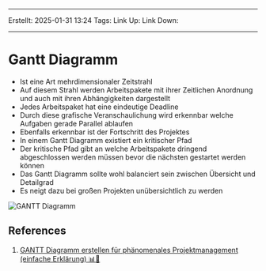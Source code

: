 
--- 
Erstellt: 2025-01-31    13:24 
Tags: 
Link Up: 
Link Down:

--- 
# Gantt Diagramm
- Ist eine Art mehrdimensionaler Zeitstrahl
- Auf diesem Strahl werden Arbeitspakete mit ihrer Zeitlichen Anordnung und auch mit ihren Abhängigkeiten dargestellt
- Jedes Arbeitspaket hat eine eindeutige Deadline
- Durch diese grafische Veranschaulichung wird erkennbar welche Aufgaben gerade Parallel ablaufen
- Ebenfalls erkennbar ist der Fortschritt des Projektes
- In einem Gantt Diagramm existiert ein kritischer Pfad
- Der kritische Pfad gibt an welche Arbeitspakete dringend abgeschlossen werden müssen bevor die nächsten gestartet werden können
- Das Gantt Diagramm sollte wohl balanciert sein zwischen Übersicht und Detailgrad
- Es neigt dazu bei großen Projekten unübersichtlich zu werden

![GANTT Diagramm](https://fachinformatikerpruefungsvorbereitung.de/abschlusspr%C3%BCfungteil1/projektmanagement/gantt/GanttChart.svg)

## References
1. [GANTT Diagramm erstellen für phänomenales Projektmanagement (einfache Erklärung) 📊🚀](https://www.youtube.com/watch?v=rpUsuZQsiFs)
